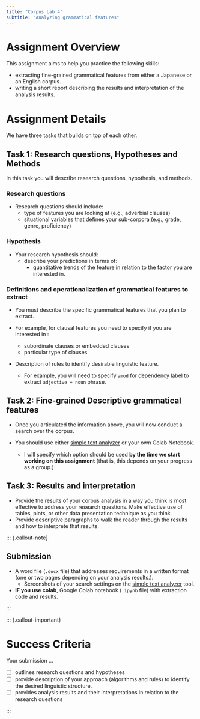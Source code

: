 ```yaml
---
title: "Corpus Lab 4"
subtitle: "Analyzing grammatical features"
---
```



# Assignment Overview

This assignment aims to help you practice the following skills:

- extracting fine-grained grammatical features from either a Japanese or an English corpus.
- writing a short report describing the results and interpretation of the analysis results.


# Assignment Details

We have three tasks that builds on top of each other.

## Task 1: Research questions, Hypotheses and Methods

In this task you will describe research questions, hypothesis, and methods.

### Research questions

- Research questions should include:
  - type of features you are looking at (e.g., adverbial clauses)
  - situational variables that defines your sub-corpora (e.g., grade, genre, proficiency)

### Hypothesis

- Your research hypothesis should:
  - describe your predictions in terms of:
    - quantitative trends of the feature in relation to the factor you are interested in.

### Definitions and operationalization of grammatical features to extract 

- You must describe the specific grammatical features that you plan to extract.
- For example, for clausal features you need to specify if you are interested in :
  - subordinate clauses or embedded clauses
  - particular type of clauses

- Description of rules to identify desirable linguistic feature.
  - For example, you will need to specify `amod` for dependency label to extract `adjective + noun` phrase.


## Task 2: Fine-grained Descriptive grammatical features

- Once you articulated the information above, you will now conduct a search over the corpus.

- You should use either [simple text analyzer](https://huggingface.co/spaces/egumasa/simple-text-analyzer) or your own Colab Notebook.
  - I will specify which option should be used **by the time we start working on this assignment** (that is, this depends on your progress as a group.)


## Task 3: Results and interpretation

- Provide the results of your corpus analysis in a way you think is most effective to address your research questions. Make effective use of tables, plots, or other data presentation technique as you think.
- Provide descriptive paragraphs to walk the reader through the results and how to interprete that results.



::: {.callout-note}
## Submission

- A word file (`.docx` file) that addresses requirements in a written format (one or two pages depending on your analysis results.).
  - Screenshots of your search settings on the [simple text analyzer](https://huggingface.co/spaces/egumasa/simple-text-analyzer) tool.
- **IF you use colab**, Google Colab notebook (`.ipynb` file) with extraction code and results.

:::

::: {.callout-important}
# Success Criteria

Your submission ...

- [ ] outlines research questions and hypotheses
- [ ] provide description of your approach (algorithms and rules) to identify the desired linguistic structure.
- [ ] provides analysis results and their interpretations in relation to the research questions

:::

